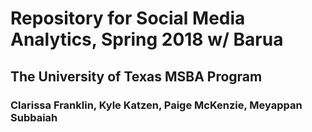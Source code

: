 # Repository for Social Media Analytics, Spring 2018 w/ Barua
## The University of Texas MSBA Program

### Clarissa Franklin, Kyle Katzen, Paige McKenzie, Meyappan Subbaiah
